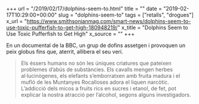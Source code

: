 +++
url = "/2019/02/17/dolphins-seem-to.html"
title = ""
date = "2019-02-17T10:29:00+00:00"
slug = "dolphins-seem-to"
tags = ["retalls", "drogues"]
x_url = "https://www.smithsonianmag.com/smart-news/dolphins-seem-to-use-toxic-pufferfish-to-get-high-180948219/"
x_title = "Dolphins Seem to Use Toxic Pufferfish to Get High"
x_source = ""
+++


En un documental de la BBC, un grup de dofins assetgen i provoquen un peix globus fins que, aterrit, allibera el seu verí.

> Els éssers humans no són les úniques criatures que pateixen problemes d’abús de substàncies. Els cavalls mengen herbes al·lucinògenes, els elefants s’emborratxen amb fruita madura i el mufló de les Muntanyes Rocalloses adora el liquen narcòtic. L’addicció dels micos a fruits rics en sucres i etanol, de fet, pot explicar la nostra atracció per l’alcohol, segons alguns investigadors.

